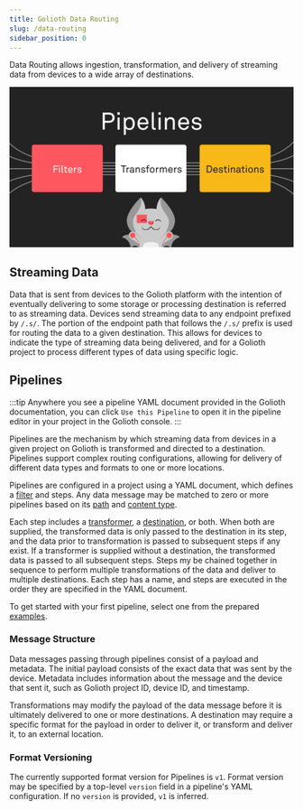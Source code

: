 ```yaml
---
title: Golioth Data Routing
slug: /data-routing
sidebar_position: 0
---
```


Data Routing allows ingestion, transformation, and delivery of streaming data
from devices to a wide array of destinations.

![Pipelines](./assets/pipelines.png)

## Streaming Data

Data that is sent from devices to the Golioth platform with the intention of
eventually delivering to some storage or processing destination is referred to
as streaming data. Devices send streaming data to any endpoint prefixed by
`/.s/`. The portion of the endpoint path that follows the `/.s/` prefix is used
for routing the data to a given destination. This allows for devices to indicate
the type of streaming data being delivered, and for a Golioth project to process
different types of data using specific logic.

## Pipelines

:::tip
Anywhere you see a pipeline YAML document provided in the Golioth documentation,
you can click `Use this Pipeline` to open it in the pipeline editor in your
project in the Golioth console.
:::

Pipelines are the mechanism by which streaming data from devices in a given
project on Golioth is transformed and directed to a destination. Pipelines
support complex routing configurations, allowing for delivery of different data
types and formats to one or more locations.

Pipelines are configured in a project using a YAML document, which defines a
[filter](/data-routing/filters) and steps. Any data message may be matched to
zero or more pipelines based on its [path](/data-routing/filters/path) and
[content type](/data-routing/filters/content-type).

Each step includes a [transformer](/data-routing/transformers), a
[destination](/data-routing/destinations), or both. When both are supplied, the
transformed data is only passed to the destination in its step, and the data
prior to transformation is passed to subsequent steps if any exist. If a
transformer is supplied without a destination, the transformed data is passed to
all subsequent steps. Steps my be chained together in sequence to perform
multiple transformations of the data and deliver to multiple destinations. Each
step has a name, and steps are executed in the order they are specified in the
YAML document.

To get started with your first pipeline, select one from the prepared
[examples](/data-routing/examples).

### Message Structure

Data messages passing through pipelines consist of a payload and metadata. The
initial payload consists of the exact data that was sent by the device. Metadata
includes information about the message and the device that sent it, such as
Golioth project ID, device ID, and timestamp.

Transformations may modify the payload of the data message before it is
ultimately delivered to one or more destinations. A destination may require a
specific format for the payload in order to deliver it, or transform and deliver
it, to an external location.

### Format Versioning

The currently supported format version for Pipelines is `v1`. Format version may
be specified by a top-level `version` field in a pipeline's YAML configuration.
If no `version` is provided, `v1` is inferred.
